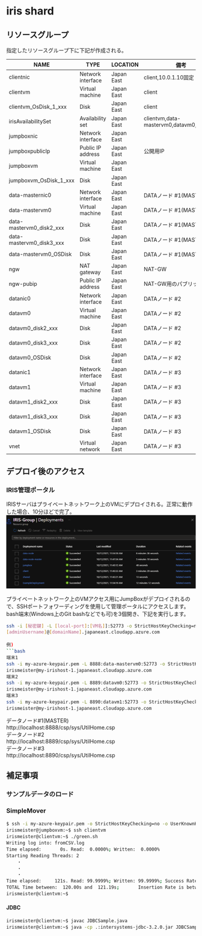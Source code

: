 # iris shard
## リソースグループ
指定したリソースグループ下に下記が作成される。

|NAME|	TYPE|	LOCATION|備考|
|--|--|--|--|
|clientnic	|Network interface|Japan East|client,10.0.1.10固定|
|clientvm	|Virtual machine|Japan East|client|
|clientvm_OsDisk_1_xxx	|Disk|Japan East|client|
|irisAvailabilitySet	|Availability set|Japan East|clientvm,data-mastervm0,datavm0,datavm1|
|jumpboxnic	|Network interface|Japan East||
|jumpboxpublicIp	|Public IP address|Japan East|公開用IP|
|jumpboxvm	|Virtual machine|Japan East||
|jumpboxvm_OsDisk_1_xxx	|Disk|Japan East||
|data-masternic0	|Network interface|Japan East|DATAノード #1(MASTER)|
|data-mastervm0	|Virtual machine|Japan East|DATAノード #1(MASTER)|
|data-mastervm0_disk2_xxx	|Disk|Japan East|DATAノード #1(MASTER)|
|data-mastervm0_disk3_xxx	|Disk|Japan East|DATAノード #1(MASTER)|
|data-mastervm0_OSDisk	|Disk|Japan East|DATAノード #1(MASTER)|
|ngw	|NAT gateway	|Japan East|NAT-GW|
|ngw-pubip	|Public IP address	|Japan East|NAT-GW用のパブリックIP|
|datanic0	|Network interface|Japan East|DATAノード #2|
|datavm0	|Virtual machine|Japan East|DATAノード #2|
|datavm0_disk2_xxx	|Disk|Japan East|DATAノード #2|
|datavm0_disk3_xxx	|Disk|Japan East|DATAノード #2|
|datavm0_OSDisk	|Disk|Japan East|DATAノード #2|
|datanic1	|Network interface|Japan East|DATAノード #3|
|datavm1	|Virtual machine|Japan East|DATAノード #3|
|datavm1_disk2_xxx	|Disk|Japan East|DATAノード #3|
|datavm1_disk3_xxx	|Disk|Japan East|DATAノード #3|
|datavm1_OSDisk	|Disk|Japan East|DATAノード #3|
|vnet	|Virtual network|Japan East|DATAノード #3|

## デプロイ後のアクセス
### IRIS管理ポータル  

IRISサーバはプライベートネットワーク上のVMにデプロイされる。正常に動作した場合、10分ほどで完了。  
![1](https://raw.githubusercontent.com/IRISMeister/doc-images/main/iris-azure-arm/deployment-shard.png)

プライベートネットワーク上のVMアクセス用にJumpBoxがデプロイされるので、SSHポートフォワーディングを使用して管理ポータルにアクセスします。bash端末(Windows上のGit bashなどでも可)を3個開き、下記を実行します。

```bash
ssh -i [秘密鍵] -L [local-port]:[VM名]]:52773 -o StrictHostKeyChecking=no -o UserKnownHostsFile=/dev/null \
[adminUsername]@[domainName].japaneast.cloudapp.azure.com

例) 
```bash
端末1
ssh -i my-azure-keypair.pem -L 8888:data-mastervm0:52773 -o StrictHostKeyChecking=no -o UserKnownHostsFile=/dev/null \
irismeister@my-irishost-1.japaneast.cloudapp.azure.com
端末2
ssh -i my-azure-keypair.pem -L 8889:datavm0:52773 -o StrictHostKeyChecking=no -o UserKnownHostsFile=/dev/null \
irismeister@my-irishost-1.japaneast.cloudapp.azure.com
端末3
ssh -i my-azure-keypair.pem -L 8890:datavm1:52773 -o StrictHostKeyChecking=no -o UserKnownHostsFile=/dev/null \
irismeister@my-irishost-1.japaneast.cloudapp.azure.com
```
データノード#1(MASTER)  
http://localhost:8888/csp/sys/UtilHome.csp  
データノード#2  
http://localhost:8889/csp/sys/UtilHome.csp  
データノード#3  
http://localhost:8890/csp/sys/UtilHome.csp

## 補足事項
### サンプルデータのロード
### SimpleMover
```bash
$ ssh -i my-azure-keypair.pem -o StrictHostKeyChecking=no -o UserKnownHostsFile=/dev/null irismeister@my-irishost-1.japaneast.cloudapp.azure.com -A
irismeister@jumpboxvm:~$ ssh clientvm
irismeister@clientvm:~$ ./green.sh
Writing log into: fromCSV.log
Time elapsed:       0s. Read:  0.0000%; Written:  0.0000%
Starting Reading Threads: 2
    ・
    ・
    ・
Time elapsed:     121s. Read: 99.9999%; Written: 99.9999%; Success Rate:  100.00%; Error Rate:    0.00% Insertion Rate:   11925.8761 row/sec Total new rows:    1445285
TOTAL Time between:  120.00s and  121.19s;       Insertion Rate is between:   11925.8761 and   12044.1420 row/sec
irismeister@clientvm:~$
```
#### JDBC
```bash
irismeister@clientvm:~$ javac JDBCSample.java
irismeister@clientvm:~$ java -cp .:intersystems-jdbc-3.2.0.jar JDBCSample
```
